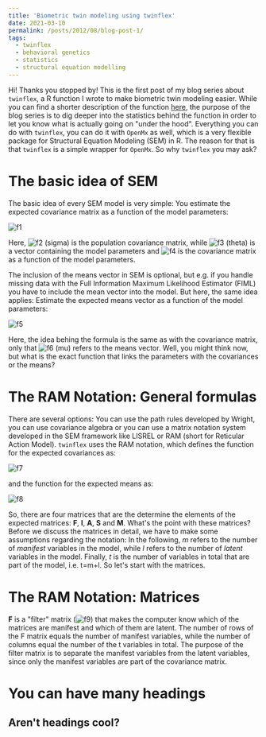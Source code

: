 ```yaml
---
title: 'Biometric twin modeling using twinflex'
date: 2021-03-10
permalink: /posts/2012/08/blog-post-1/
tags:
  - twinflex
  - behavioral genetics
  - statistics
  - structural equation modelling
---
```


Hi! Thanks you stopped by! This is the first post of my blog series about `twinflex`, a R function I wrote to make biometric twin modeling easier. While you can find a shorter description of the function [here](https://github.com/mirkoruks/twinflex), the purpose of the blog series is to dig deeper into the statistics behind the function in order to let you know what is actually going on "under the hood". Everything you can do with `twinflex`, you can do it with `OpenMx` as well, which is a very flexible package for Structural Equation Modeling (SEM) in R. The reason for that is that `twinflex` is a simple wrapper for `OpenMx`. So why `twinflex` you may ask? 

The basic idea of SEM
======
The basic idea of every SEM model is very simple: You estimate the expected covariance matrix as a function of the model parameters:

![f1]

Here, ![f2] (sigma) is the population covariance matrix, while ![f3] (theta) is a vector containing the model parameters and ![f4] is the covariance matrix as a function of the model parameters. 

The inclusion of the means vector in SEM is optional, but e.g. if you handle missing data with the Full Information Maximum Likelihood Estimator (FIML) you have to include the mean vector into the model. But here, the same idea applies: Estimate the expected means vector as a function of the model parameters:

![f5]

Here, the idea behing the formula is the same as with the covariance matrix, only that ![f6] (mu) refers to the means vector. Well, you might think now, but what is the exact function that links the parameters with the covariances or the means? 

The RAM Notation: General formulas
======

There are several options: You can use the path rules developed by Wright, you can use covariance algebra or you can use a matrix notation system developed in the SEM framework like LISREL or RAM (short for Reticular Action Model). `twinflex` uses the RAM notation, which defines the function for the expected covariances as:

![f7]

and the function for the expected means as:

![f8]

So, there are four matrices that are the determine the elements of the expected matrices: **F**, **I**, **A**, **S** and **M**. What's the point with these matrices? Before we discuss the matrices in detail, we have to make some assumptions regarding the notation: In the following, *m* refers to the number of *manifest* variables in the model, while *l* refers to the number of *latent* variables in the model. Finally, *t* is the number of variables in total that are part of the model, i.e. t=m+l. So let's start with the matrices. 

The RAM Notation: Matrices
======

**F** is a "filter" matrix (![f9]) that makes the computer know which of the matrices are manifest and which of them are latent. The number of rows of the F matrix equals the number of manifest variables, while the number of columns equal the number of the t variables in total. The purpose of the filter matrix is to separate the manifest variables from the latent variables, since only the manifest variables are part of the covariance matrix. 


[f1]: http://chart.apis.google.com/chart?cht=tx&chl=\Sigma=\Sigma(\theta)
[f2]: http://chart.apis.google.com/chart?cht=tx&chl=\Sigma
[f3]: http://chart.apis.google.com/chart?cht=tx&chl=\theta
[f4]: http://chart.apis.google.com/chart?cht=tx&chl=\Sigma(\theta)
[f5]: http://chart.apis.google.com/chart?cht=tx&chl=\mu=\mu(\theta)
[f6]: http://chart.apis.google.com/chart?cht=tx&chl=\mu
[f7]: http://chart.apis.google.com/chart?cht=tx&chl=\Sigma(\theta)=F(I-A)^{-1}S((I-A)^{-1})^{T}F^{T}
[f8]: http://chart.apis.google.com/chart?cht=tx&chl=\mu(\theta)=F(I-A)^{-1}M
[f9]: http://chart.apis.google.com/chart?cht=tx&chl=m{\times}t

You can have many headings
======

Aren't headings cool?
------
